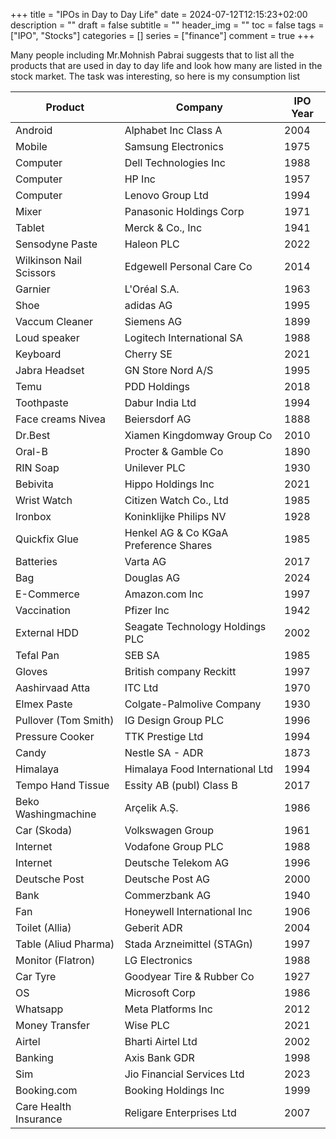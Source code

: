 +++
title = "IPOs in Day to Day Life"
date = 2024-07-12T12:15:23+02:00
description = ""
draft = false
subtitle = ""
header_img = ""
toc = false
tags = ["IPO", "Stocks"]
categories = []
series = ["finance"]
comment = true
+++

Many people including Mr.Mohnish Pabrai suggests that to list all the products that are used in day to day life and look how many are listed in the stock market.
The task was interesting, so here is my consumption list

| Product   | Company  | IPO Year | 
| --------- | -------- | -------- | 
| Android | Alphabet Inc Class A | 2004 | 
| Mobile  | Samsung Electronics | 1975 |
| Computer | Dell Technologies Inc | 1988 |
| Computer | HP Inc | 1957 |
| Computer | Lenovo Group Ltd | 1994 |
| Mixer    | Panasonic Holdings Corp | 1971 |
| Tablet  | Merck & Co., Inc | 1941 |
| Sensodyne Paste | Haleon PLC | 2022 |
| Wilkinson Nail Scissors | Edgewell Personal Care Co | 2014 |
| Garnier | L'Oréal S.A. | 1963 |
| Shoe | adidas AG | 1995 |
| Vaccum Cleaner | Siemens AG | 1899 |
| Loud speaker | Logitech International SA | 1988 |
| Keyboard | Cherry SE | 2021 |
| Jabra Headset | GN Store Nord A/S | 1995 |
| Temu | PDD Holdings | 2018 |
| Toothpaste | Dabur India Ltd | 1994 |
| Face creams Nivea | Beiersdorf AG | 1888 |
| Dr.Best  | Xiamen Kingdomway Group Co | 2010 |
| Oral-B | Procter & Gamble Co | 1890 |
| RIN Soap | Unilever PLC | 1930 |
| Bebivita  | Hippo Holdings Inc | 2021 |
| Wrist Watch | Citizen Watch Co., Ltd  | 1985 |
| Ironbox  | Koninklijke Philips NV | 1928 |
| Quickfix Glue  | Henkel AG & Co KGaA Preference Shares | 1985 |
| Batteries | Varta AG | 2017 |
| Bag | Douglas AG | 2024 |
| E-Commerce  | Amazon.com Inc | 1997 |
| Vaccination | Pfizer Inc | 1942 |
| External HDD | Seagate Technology Holdings PLC | 2002 |
| Tefal Pan  | SEB SA | 1985 |
| Gloves  | British company Reckitt | 1997 |
| Aashirvaad Atta  | ITC Ltd | 1970 |
| Elmex Paste  | Colgate-Palmolive Company | 1930 |
| Pullover (Tom Smith) | IG Design Group PLC | 1996 |
| Pressure Cooker | TTK Prestige Ltd | 1994 |
| Candy | Nestle SA - ADR | 1873 |
| Himalaya | Himalaya Food International Ltd | 1994 |
| Tempo Hand Tissue | Essity AB (publ) Class B | 2017 |
| Beko Washingmachine | Arçelik A.Ş. | 1986 |
| Car (Skoda) | Volkswagen Group | 1961 |
| Internet | Vodafone Group PLC | 1988 |
| Internet | Deutsche Telekom AG | 1996 |
| Deutsche Post | Deutsche Post AG | 2000 |
| Bank | Commerzbank AG | 1940 |
| Fan | Honeywell International Inc | 1906 |
| Toilet (Allia) | Geberit ADR | 2004 |
| Table (Aliud Pharma) | Stada Arzneimittel (STAGn) | 1997 |
| Monitor (Flatron) | LG Electronics | 1988 |
| Car Tyre | Goodyear Tire & Rubber Co | 1927 |
| OS | Microsoft Corp | 1986 |
| Whatsapp | Meta Platforms Inc | 2012 |
| Money Transfer | Wise PLC | 2021 |
| Airtel | Bharti Airtel Ltd | 2002 |
| Banking | Axis Bank GDR | 1998 |
| Sim | Jio Financial Services Ltd | 2023 |
| Booking.com | Booking Holdings Inc | 1999 |
| Care Health Insurance | Religare Enterprises Ltd | 2007 |

